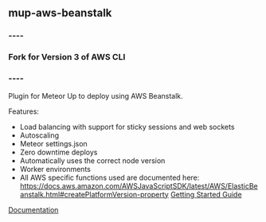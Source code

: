 ## mup-aws-beanstalk

### ----
### Fork for Version 3 of AWS CLI
### ----

Plugin for Meteor Up to deploy using AWS Beanstalk.

Features:
- Load balancing with support for sticky sessions and web sockets
- Autoscaling
- Meteor settings.json
- Zero downtime deploys
- Automatically uses the correct node version
- Worker environments
- All AWS specific functions used are documented here: https://docs.aws.amazon.com/AWSJavaScriptSDK/latest/AWS/ElasticBeanstalk.html#createPlatformVersion-property
[Getting Started Guide](./docs/getting-started.md)

[Documentation](./docs/index.md)
